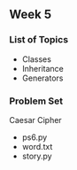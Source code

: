 ## Week 5
### List of Topics
* Classes
* Inheritance
* Generators
### Problem Set
Caesar Cipher<br/>
* ps6.py
* word.txt
* story.py
